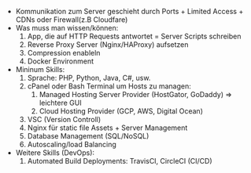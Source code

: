 * Kommunikation zum Server geschieht durch Ports + Limited Access + CDNs oder Firewall(z.B Cloudfare)
* Was muss man wissen/können:
    1. App, die auf HTTP Requests antwortet = Server Scripts schreiben
    2. Reverse Proxy Server (Nginx/HAProxy) aufsetzen
    3. Compression enableln
    4. Docker Environment
* Mininum Skills:
    1. Sprache: PHP, Python, Java, C#, usw.
    2. cPanel oder Bash Terminal um Hosts zu managen:
        1. Managed Hosting Server Provider (HostGator, GoDaddy) => leichtere GUI
        2. Cloud Hosting Provider (GCP, AWS, Digital Ocean)
    3. VSC (Version Controll)
    4. Nginx für static file Assets + Server Management
    5. Database Management (SQL/NoSQL)
    6. Autoscaling/load Balancing
* Weitere Skills (DevOps):
    1. Automated Build Deployments: TravisCI, CircleCI (CI/CD)